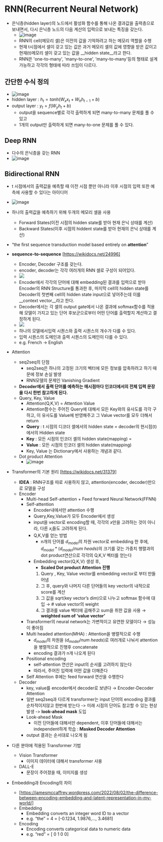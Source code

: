 # RNN(Recurrent Neural Network)
- 은닉층(hidden layer)의 노드에서 활성화 함수를 통해 나온 결과값을 출력층으로 보내면서, 다시 은닉층 노드의 다음 계산의 입력으로 보내는 특징을 갖는다.
    - ![image](https://user-images.githubusercontent.com/81205952/203042419-7a84eba5-d723-4e94-a35d-5d36d4cab26c.png)
    - RNN의 cell(메모리 셀)은 이전의 값을 기억하려고 하는 메모리 역할을 수행
    - 현재 t시점에서 셀이 갖고 있는 값은 과거 메모리 셀의 값에 영향을 받은 값이고 현재(t)메모리 셀이 갖고 있는 값을 __hidden state__라고 한다.
    - RNN은 'one-to-many', 'many-to-one', 'many-to-many'등의 형태로 설계 가능하고 각각의 형태에 따라 쓰임이 다르다.

## 간단한 수식 정의
- ![image](https://user-images.githubusercontent.com/81205952/203043343-b08101e3-2243-46d8-841f-642d0d4ffbdf.png)
- hidden layer : $h_t = tanh(W_x x_t + W_h h_{t-1} + b)$
- output layer : $y_t = f(W_y h_t + b)$
    - output을 sequence별로 각각 출력하게 되면 many-to-many 문제를 풀 수 있고
    - 1개의 output만 출력하게 되면 many-to-one 문제를 풀 수 있다.

## Deep RNN
- 다수의 은닉층을 갖는 RNN
- ![image](https://user-images.githubusercontent.com/81205952/203045422-372ff424-f6ba-4c93-97d5-9baf2271fec9.png)

## Bidirectional RNN
- t 시점에서의 출력값을 예측할 때 이전 시점 뿐만 아니라 이후 시점의 입력 또한 예측에 사용할 수 있다는 아이디어
- ![image](https://user-images.githubusercontent.com/81205952/203045522-7d31ed35-3ce7-4db7-a94c-018c114427b4.png)
- 하나의 출력값을 예측하기 위해 두개의 메모리 셀을 사용
    - Forward States(이전 시점의 hidden state를 받아 현재 은닉 상태를 계산)
    - Backward States(이후 시점의 hiddent state를 받아 현재의 은닉 상태를 계산)


- “the first sequence transduction model based entirely on **attention**”
- **sequence-to-sequence** [https://wikidocs.net/24996]
    - Encoder, Decoder 구조를 갖는다.
    - encoder, decoder는 각각 여러개의 RNN 셀로 구성이 되어있다.
    - <img src = "https://wikidocs.net/images/page/24996/%EC%9D%B8%EC%BD%94%EB%8D%94%EB%94%94%EC%BD%94%EB%8D%94%EB%AA%A8%EB%8D%B8.PNG">
    - Encoder에서 각각의 단어에 대해 embedding된 결과를 입력으로 받아 Encoder의 RNN Structure를 통과한 후, 마지막 cell의 hidden state를 Decoder의 첫번째 cell의 hidden state input으로 넣어주는데 이를 __context vector__라고 한다.
    - Decoder에서는 각 셀의 output gate에서 나온 결과에 softmax함수를 적용해 모델이 가지고 있는 단어 후보군으로부터 어떤 단어를 출력할지 계산하고 결정하게 된다.
    - <img src = "https://wikidocs.net/images/page/24996/decodernextwordprediction.PNG">
    - 하나의 모델에서입력 시퀀스와 출력 시퀀스의 개수가 다를 수 있다.
    - 입력 시퀀스의 도메인과 출력 시퀀스의 도메인이 다를 수 있다.
    - e.g. French → English
- Attention
    - seq2seq의 단점   
        - seq2seq은 하나의 고정된 크기의 벡터에 모든 정보를 압축하려고 하기 때문에 정보 손실 발생
        - RNN모델의 문제인 Vanishing Gradient   
    - __Decoder에서 출력 단어를 예측하는 매시점마다 인코더에서의 전체 입력 문장을 다시 한번 참고하게 된다.__   
    - Query, Key, Value
        - Attention(Q,K,V) = Attention Value
        - Attention함수는 주어진 Query에 대해서 모든 Key와의 유사도를 각각 구하고, 이 유사도를 Value에 반영해주고 그 Value vector를 모두 더해서 return
        - __Query__ : t 시점의 디코더 셀에서의 hidden state = decoder의 현시점(t)에서의 Hidden state
        - __Key__ : 모든 시점의 인코더 셀의 hidden state(mapping) = 
        - __Value__ : 모든 시점의 인코더 셀의 hidden state(mapping)
        - Key, Value 는 Dictionary에서 사용하는 개념과 같다.   
    - Dot product Attention
        - ![image](https://user-images.githubusercontent.com/81205952/194202905-b1050cbd-bd0f-4ce8-9ae9-0a4cd2ee5f94.png)

- Transformer의 기본 원리 [https://wikidocs.net/31379]
    - __IDEA__ : RNN구조를 따로 사용하지 않고, attention(encoder, decoder)만으로 모델을 구성
    - Encoder
        - Multi-head Self-attention + Feed forward Neural Network(FFNN)
        - Self-attention
            - Encoder내에서만 attention 수행
            - Query,Key,Value가 모두 Encoder에서 생성
            - input을 vector로 encoding할 때, 각각의 $x$만을 고려하는 것이 아니라, 다른 $x_i$들도 고려하게 된다.
            - Q,K,V를 얻는 방법
                - n개의 단어를 $d_{model}$의 차원 vector로 embedding 한 후에, $d_{model} * (d_{model}/num\ heads)$의 크기를 갖는 가중치 행렬과의 dot product연산으로 각각의 Q,K,V 벡터를 얻는다   
            - Embedding vector(Q,K,V) 생성 후,
                - __Scaled Dot product Attention 진행__
                1. Query , Key, Value vector를 embedding vector로 부터 만들어냄
                2. 그 후, query와 나머지 다른 단어들의 key vector의 내적으로 score를 계산
                3. 그 값을 sqrt(key vector’s dim)으로 나누고 softmax 함수에 대입 → # value vector의 weight
                4. 그 결과를 value 벡터에 곱해주고 sum을 취한 값을 사용 → **weighted sum of ‘value vector’**   
        - Transformer의 neural network는 가변적이고 유연한 모델이다 → 성능이 좋아짐
        - Multi headed attention(MHA) : Attention을 병렬적으로 수행
            - $d_{model}$의 차원을  $(d_{model}/num\ heads)$로 여러개로 나눠서 attention을 병렬적으로 진행후 concatenate
            - encoding 결과가 n개 나오게 된다
        - Positional encoding
            - self-attention 연산은 input의 순서를 고려하지 않는다
            - 따라서, 주어진 입력에 어떤 값을 더해준다
        - Self Attention 후에는 feed forward 연산을 수행한다
    - Decoder
        - key, value를 encoder에서 decoder로 보낸다 → Encoder-Decoder Attention
        - 일반 seq2seq과 다르게 transformer는 input 단어의 encoding 결과를 순차적이지않고 한번에 받는다 -> 미래 시점의 단어도 참고할 수 있는 현상 발생 -> __look-ahead mask__ 도입
        - Look-ahead Mask
            - 이전 단어들에 대해서만 dependent, 이후 단어들에 대해서는 independent하게 학습 : __Masked Decoder Attention__
        - output 결과는 순서대로 나오게 됨
- 다른 분야에 적용된 Transformer 기법
    - Vision Transformer
        - 이미지 데이터에 대해서 transformer 사용
    - DALL-E
        - 문장이 주어졌을 때, 이미지를 생성
- Embedding과 Encoding의 차이
    - [https://jamesmccaffrey.wordpress.com/2022/08/02/the-difference-between-encoding-embedding-and-latent-representation-in-my-world/]
    - Embedding
        - Embedding converts an integer word ID to a vector
        - e.g. “the” = 4  = [-0.1234, 1.9876,…, 3.4681]
    - Encoding
        - Encoding converts categorical data to numeric data
        - e.g. “red” = [ 0 1 0 0]
